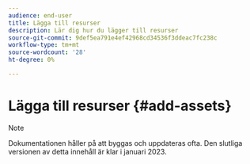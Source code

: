 ```yaml
---
audience: end-user
title: Lägga till resurser
description: Lär dig hur du lägger till resurser
source-git-commit: 9def5ea791e4ef42968cd34536f3ddeac7fc238c
workflow-type: tm+mt
source-wordcount: '28'
ht-degree: 0%

---
```



# Lägga till resurser {#add-assets}

>[!NOTE]
>
>Dokumentationen håller på att byggas och uppdateras ofta. Den slutliga versionen av detta innehåll är klar i januari 2023.